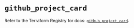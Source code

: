 # `github_project_card`

Refer to the Terraform Registry for docs: [`github_project_card`](https://registry.terraform.io/providers/integrations/github/6.2.1/docs/resources/project_card).
